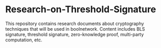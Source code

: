 # Research-on-Threshold-Signature
This repository contains research documents about cryptography techniques that will be used in boolnetwork.
Content includes BLS signature, threshold signature, zero-knowledge proof, multi-party computation, etc. 
